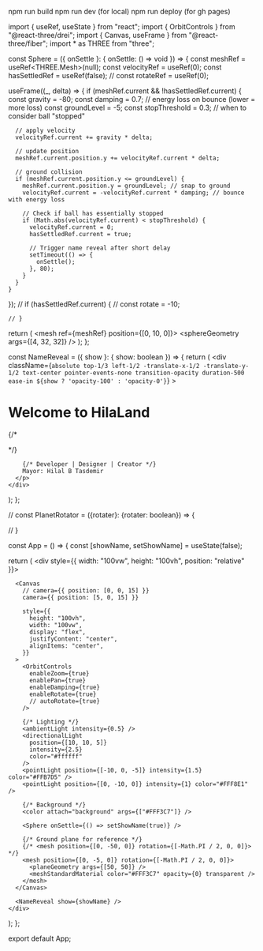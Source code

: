 npm run build
npm run dev (for local) 
npm run deploy (for gh pages)




import { useRef, useState } from "react";
import { OrbitControls } from "@react-three/drei";
import { Canvas, useFrame } from "@react-three/fiber";
import * as THREE from "three";

const Sphere = ({ onSettle }: { onSettle: () => void }) => {
  const meshRef = useRef<THREE.Mesh>(null);
  const velocityRef = useRef(0);
  const hasSettledRef = useRef(false);
  // const rotateRef = useRef(0);

  useFrame((_, delta) => {
    if (meshRef.current && !hasSettledRef.current) {
      const gravity = -80;
      const damping = 0.7; // energy loss on bounce (lower = more loss)
      const groundLevel = -5;
      const stopThreshold = 0.3; // when to consider ball "stopped"

      // apply velocity
      velocityRef.current += gravity * delta;

      // update position
      meshRef.current.position.y += velocityRef.current * delta;

      // ground collision
      if (meshRef.current.position.y <= groundLevel) {
        meshRef.current.position.y = groundLevel; // snap to ground
        velocityRef.current = -velocityRef.current * damping; // bounce with energy loss

        // Check if ball has essentially stopped
        if (Math.abs(velocityRef.current) < stopThreshold) {
          velocityRef.current = 0;
          hasSettledRef.current = true;
          
          // Trigger name reveal after short delay
          setTimeout(() => {
            onSettle();
          }, 80);
        }
      }
    }
  });
    // if (hasSettledRef.current) {
    //   const rotate = -10;

    // }


  return (
    <mesh ref={meshRef} position={[0, 10, 0]}>
      <sphereGeometry args={[4, 32, 32]} />
      <meshStandardMaterial color="#FF87B2" metalness={0.5} roughness={0.35} />
    </mesh>
  );
};

const NameReveal = ({ show }: { show: boolean }) => {
  return (
    <div
      className={`
        absolute top-1/3 left-1/2 -translate-x-1/2 -translate-y-1/2
        text-center pointer-events-none
        transition-opacity duration-500 ease-in
        ${show ? 'opacity-100' : 'opacity-0'}
      `}
    >
      <h1 className="font-orbitron text-6xl font-bold text-[#F72585] m-0 drop-shadow-md">
        Welcome to HilaLand
      </h1>
      {/* <p className="font-work text-4xl text-[#2F0216]-600 mt-4"> */}
      <p className="font-work text-4xl font-semibold text-[#680431] mt-6 ">

        {/* Developer | Designer | Creator */}
        Mayor: Hilal B Tasdemir
      </p>
    </div>
  );
};

// const PlanetRotator = ({rotater}: {rotater: boolean}) => {

// }

const App = () => {
  const [showName, setShowName] = useState(false);

  return (
    <div style={{ width: "100vw", height: "100vh", position: "relative" }}>

      <Canvas
        // camera={{ position: [0, 0, 15] }}
        camera={{ position: [5, 0, 15] }}

        style={{
          height: "100vh",
          width: "100vw",
          display: "flex",
          justifyContent: "center",
          alignItems: "center",
        }}
      >
        <OrbitControls
          enableZoom={true}
          enablePan={true}
          enableDamping={true}
          enableRotate={true}
          // autoRotate={true}
        />

        {/* Lighting */}
        <ambientLight intensity={0.5} />
        <directionalLight
          position={[10, 10, 5]}
          intensity={2.5}
          color="#ffffff"
        />
        <pointLight position={[-10, 0, -5]} intensity={1.5} color="#FFB7D5" />
        <pointLight position={[0, -10, 0]} intensity={1} color="#FFF8E1" />

        {/* Background */}
        <color attach="background" args={["#FFF3C7"]} />

        <Sphere onSettle={() => setShowName(true)} />

        {/* Ground plane for reference */}
        {/* <mesh position={[0, -50, 0]} rotation={[-Math.PI / 2, 0, 0]}> */}
        <mesh position={[0, -5, 0]} rotation={[-Math.PI / 2, 0, 0]}>
          <planeGeometry args={[50, 50]} />
          <meshStandardMaterial color="#FFF3C7" opacity={0} transparent />
        </mesh>
      </Canvas>

      <NameReveal show={showName} />
    </div>
  );
};

export default App;
